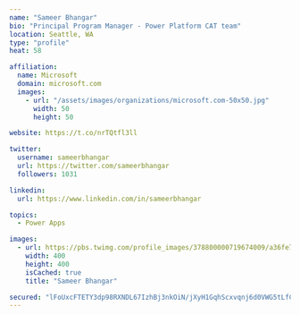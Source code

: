 ```yaml
---
name: "Sameer Bhangar"
bio: "Principal Program Manager - Power Platform CAT team"
location: Seattle, WA
type: "profile"
heat: 58

affiliation:
  name: Microsoft
  domain: microsoft.com
  images:
    - url: "/assets/images/organizations/microsoft.com-50x50.jpg"
      width: 50
      height: 50

website: https://t.co/nrTQtfl3ll

twitter:
  username: sameerbhangar
  url: https://twitter.com/sameerbhangar
  followers: 1031

linkedin:
  url: https://www.linkedin.com/in/sameerbhangar

topics:
  - Power Apps

images:
  - url: https://pbs.twimg.com/profile_images/378800000719674009/a36fe7ddfab1778b76e5793772e43798_400x400.jpeg
    width: 400
    height: 400
    isCached: true
    title: "Sameer Bhangar"

secured: "lFoUxcFTETY3dp98RXNDL67IzhBj3nkOiN/jXyH1GqhScxvqnj6d0VWG5tLfCIfVowe5PrgTsGe02R9oYv6b/eD1Lj/tRJMkwQ/YMJL9nXiC3MczIcJ8oWE8jqQuyy67x7y+QPWqUks2soXJR0ELqTK9ncQAsryT1UmSovv0KOqr1koIfhx9L+lUnKk6V9LBbFfi8uRf0/6rw+wJ3hc4BXU9HKbOSM0HGdEOTdbjUuROljoC6zaQL8/PVI6eksaTuIGfs/kPMolHR89gjIxSXjfTnaxMIg5gmXD3z+o2bSZVAX9jVkb9h1Opcr091gksqdas0A6LxQ99+GMFgaMI6F/k8+O94lLQU7sIDcXtUJItSqGeoKTum5V90+71oyYZNHUuoi4aFab3ZhvVSKEa8Oo/rs6sRgYj5jzaNae/hoQ=;TNGOkoupihI1g0F6kwUWpA=="
---
```


